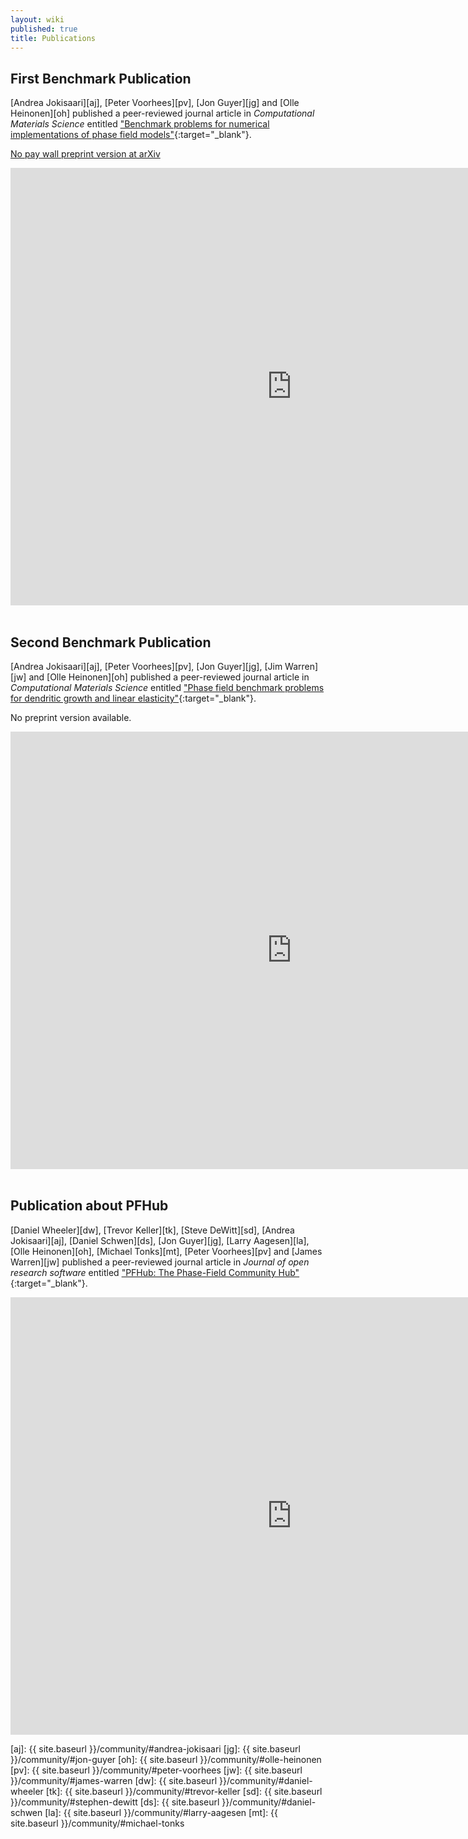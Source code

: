 ```yaml
---
layout: wiki
published: true
title: Publications
---
```


## First Benchmark Publication

[Andrea Jokisaari][aj], [Peter Voorhees][pv], [Jon Guyer][jg] and
[Olle Heinonen][oh] published a peer-reviewed journal article in
*Computational Materials Science* entitled ["Benchmark problems for
numerical implementations of phase field
models"](http://dx.doi.org/10.1016/j.commatsci.2016.09.022){:target="_blank"}.

[No pay wall preprint version at arXiv](https://arxiv.org/abs/1610.00622)

<iframe width="900"
        height="700"
        src="https://arxiv.org/pdf/1610.00622.pdf"
        frameborder="0"
        allowfullscreen>
</iframe>

<br>
<br>

## Second Benchmark Publication

[Andrea Jokisaari][aj], [Peter Voorhees][pv], [Jon Guyer][jg], [Jim
Warren][jw] and [Olle Heinonen][oh] published a peer-reviewed journal
article in *Computational Materials Science* entitled ["Phase field
benchmark problems for dendritic growth and linear
elasticity"](http://dx.doi.org/10.1016/j.commatsci.2016.09.022){:target="_blank"}.

No preprint version available.

<iframe width="900"
        height="700"
        src="https://www.sciencedirect.com/science/article/pii/S092702561830168X?via%3Dihub"
        frameborder="0"
        allowfullscreen>
</iframe>

<br>
<br>

## Publication about PFHub

[Daniel Wheeler][dw], [Trevor Keller][tk], [Steve DeWitt][sd], [Andrea
Jokisaari][aj], [Daniel Schwen][ds], [Jon Guyer][jg], [Larry
Aagesen][la], [Olle Heinonen][oh], [Michael Tonks][mt], [Peter
Voorhees][pv] and [James Warren][jw] published a peer-reviewed journal
article in *Journal of open research software* entitled ["PFHub: The
Phase-Field Community
Hub"](https://doi.org/10.5334/jors.276){:target="_blank"}.

<iframe width="900"
        height="700"
        src="https://drive.google.com/file/d/1iJvZzaxAQjNYpDkl20Uyb33HbDKfys8x/preview"
        frameborder="0"
        allowfullscreen>
</iframe>




[aj]: {{ site.baseurl }}/community/#andrea-jokisaari
[jg]: {{ site.baseurl }}/community/#jon-guyer
[oh]: {{ site.baseurl }}/community/#olle-heinonen
[pv]: {{ site.baseurl }}/community/#peter-voorhees
[jw]: {{ site.baseurl }}/community/#james-warren
[dw]: {{ site.baseurl }}/community/#daniel-wheeler
[tk]: {{ site.baseurl }}/community/#trevor-keller
[sd]: {{ site.baseurl }}/community/#stephen-dewitt
[ds]: {{ site.baseurl }}/community/#daniel-schwen
[la]: {{ site.baseurl }}/community/#larry-aagesen
[mt]: {{ site.baseurl }}/community/#michael-tonks
